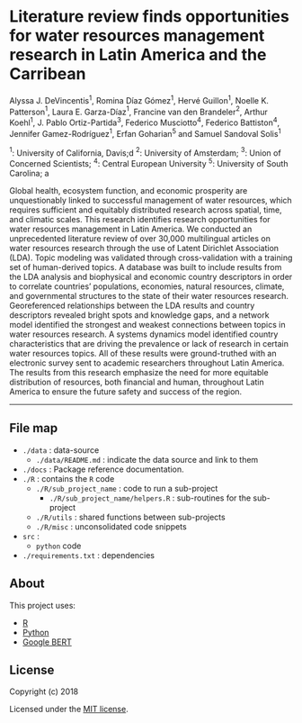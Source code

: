 # Literature review finds opportunities for water resources management research in Latin America and the Carribean

Alyssa J. DeVincentis$^1$, Romina Díaz Gómez$^1$, Hervé Guillon$^1$, Noelle K. Patterson$^1$, Laura E. Garza-Díaz$^1$, Francine van den Brandeler$^2$, Arthur Koehl$^1$, J. Pablo Ortiz-Partida$^3$, Federico Musciotto$^4$, Federico Battiston$^4$, Jennifer Gamez-Rodríguez$^1$, Erfan Goharian$^5$ and Samuel Sandoval Solis$^1$

$^1$: University of California, Davis;d
$^2$: University of Amsterdam;
$^3$: Union of Concerned Scientists;
$^4$: Central European University
$^5$: University of South Carolina; a

Global health, ecosystem function, and economic prosperity are unquestionably linked to successful management of water resources, which requires sufficient and equitably distributed research across spatial, time, and climatic scales. This research identifies research opportunities for water resources management in Latin America. We conducted an unprecedented literature review of over 30,000 multilingual articles on water resources research through the use of Latent Dirichlet Association (LDA). Topic modeling was validated through cross-validation with a training set of human-derived topics. A database was built to include results from the LDA analysis and biophysical and economic country descriptors in order to correlate countries’ populations, economies, natural resources, climate, and governmental structures to the state of their water resources research. Georeferenced relationships between the LDA results and country descriptors revealed bright spots and knowledge gaps, and a network model identified the strongest and weakest connections between topics in water resources research. A systems dynamics model identified country characteristics that are driving the prevalence or lack of research in certain water resources topics. All of these results were ground-truthed with an electronic survey sent to academic researchers throughout Latin America. The results from this research emphasize the need for more equitable distribution of resources, both financial and human, throughout Latin America to ensure the future safety and success of the region.

---

## File map

- ```./data``` : data-source
	+ ```./data/README.md``` : indicate the data source and link to them
- ```./docs``` : Package reference documentation.	
- ```./R``` : contains the ```R``` code
	+ ```./R/sub_project_name``` : code to run a sub-project
		- ```./R/sub_project_name/helpers.R``` : sub-routines for the sub-project
	+ ```./R/utils``` : shared functions between sub-projects
	+ ```./R/misc``` : unconsolidated code snippets
- ```src``` : 
	+ ```python``` code
- ```./requirements.txt``` : dependencies

## About

This project uses:

- [R](https://www.r-project.org/)
- [Python](https://www.python.org/)
- [Google BERT](https://github.com/google-research/bert)

## License

Copyright (c) 2018

Licensed under the [MIT license](LICENSE).
